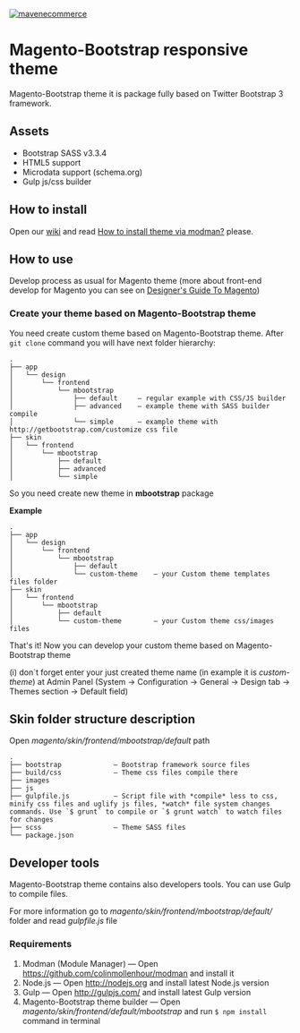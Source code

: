 <a href="http://mavenecommerce.com/">![mavenecommerce](http://www.mavenecommerce.com/wp-content/themes/maven/images/logo.png)</a>

# Magento-Bootstrap responsive theme

Magento-Bootstrap theme it is package fully based on Twitter Bootstrap 3 framework.

## Assets

* Bootstrap SASS v3.3.4
* HTML5 support
* Microdata support (schema.org)
* Gulp js/css builder

## How to install

Open our [wiki](https://github.com/mavenecommerce/mbootstrap/wiki) and read [How to install theme via modman?](https://github.com/mavenecommerce/mbootstrap/wiki/How-to-install-theme-via-modman%3F) please.

## How to use

Develop process as usual for Magento theme (more about front-end develop for Magento you can see on [Designer's Guide To Magento](http://info2.magento.com/rs/magentoenterprise/images/MagentoDesignGuide.pdf))

### Create your theme based on Magento-Bootstrap theme

You need create custom theme based on Magento-Bootstrap theme. After `git clone` command you will have next folder hierarchy:

```
.
├── app
│   └── design
│       └── frontend
│           └── mbootstrap
│               ├── default     — regular example with CSS/JS builder
│               ├── advanced    — example theme with SASS builder compile
│               └── simple      — example theme with http://getbootstrap.com/customize css file
├── skin
│   └── frontend
│       └── mbootstrap
│           ├── default
│           ├── advanced
│           └── simple
```

So you need create new theme in **mbootstrap** package

**Example**
```
.
├── app
│   └── design
│       └── frontend
│           └── mbootstrap
│               ├── default
│               └── custom-theme    — your Custom theme templates files folder
├── skin
│   └── frontend
│       └── mbootstrap
│           ├── default
│           └── custom-theme        — your Custom theme css/images files
```

That's it! Now you can develop your custom theme based on Magento-Bootstrap theme

(i) don`t forget enter your just created theme name (in example it is *custom-theme*) at Admin Panel (System -> Configuration -> General -> Design tab -> Themes section -> Default field)

## Skin folder structure description

Open *magento/skin/frontend/mbootstrap/default* path

```
.
├── bootstrap             — Bootstrap framework source files
├── build/css             — Theme css files compile there
├── images
├── js
├── gulpfile.js           — Script file with *compile* less to css, minify css files and uglify js files, *watch* file system changes commands. Use `$ grunt` to compile or `$ grunt watch` to watch files for changes
├── scss                  — Theme SASS files
└── package.json

```

## Developer tools

Magento-Bootstrap theme contains also developers tools. You can use Gulp to compile files.

For more information go to *magento/skin/frontend/mbootstrap/default/* folder and read *gulpfile.js* file

### Requirements

1. Modman (Module Manager)              — Open https://github.com/colinmollenhour/modman and install it
2. Node.js                              — Open http://nodejs.org and install latest Node.js version
3. Gulp                                 — Open http://gulpjs.com/ and install latest Gulp version
4. Magento-Bootstrap theme builder      — Open *magento/skin/frontend/default/mbootstrap* and run `$ npm install` command in terminal

